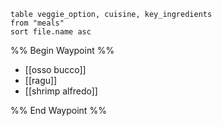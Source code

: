 ```dataview 
table veggie_option, cuisine, key_ingredients
from "meals"
sort file.name asc
```

%% Begin Waypoint %%
- [[osso bucco]]
- [[ragu]]
- [[shrimp alfredo]]

%% End Waypoint %%
